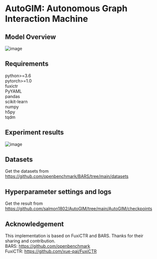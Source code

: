 # AutoGIM: Autonomous Graph Interaction Machine
## Model Overview
![image](https://github.com/salmon1802/AutoGIM/assets/73091798/7bad1cdb-c61c-4cc2-9804-2839474491d4)

## Requirements
python>=3.6  
pytorch>=1.0  
fuxictr  
PyYAML  
pandas  
scikit-learn  
numpy  
h5py  
tqdm  
## Experiment results
![image](https://github.com/salmon1802/AutoGIM/assets/73091798/41661cfc-eb45-40f9-93ea-d4fe9c636ed0)

## Datasets
Get the datasets from https://github.com/openbenchmark/BARS/tree/main/datasets

## Hyperparameter settings and logs
Get the result from https://github.com/salmon1802/AutoGIM/tree/main/AutoGIM/checkpoints

## Acknowledgement
This implementation is based on FuxiCTR and BARS. Thanks for their sharing and contribution.  
BARS: https://github.com/openbenchmark  
FuxiCTR: https://github.com/xue-pai/FuxiCTR
